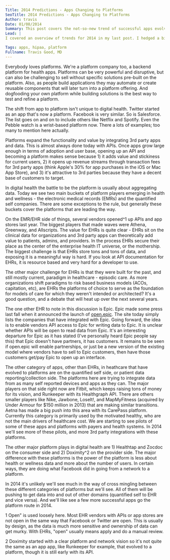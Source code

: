 ```yaml
---
Title: 2014 Predictions - Apps Changing to Platforms
SeoTitle: 2014 Predictions - Apps Changing to Platforms
Author: travis
Date: 01/08/2014
Summary: This post covers the not-so-new trend of successful apps evolving into platforms.
Lead: |
I covered an overview of trends for 2014 in my last post. I hedged a bit because there are some very broad trends on that list. Hopefully this series of posts will add additional detail to what we're betting on for 2014. This post covers the not-so-new trend of successful apps evolving into platforms.

Tags: apps, hipaa, platform
Fullname: Travis Good, MD
---
```

Everybody loves platforms. We're a platform company too, a backend platform for health apps. Platforms can be very powerful and disruptive, but can also be challenging to sell without specific solutions pre-built on the platform. Also, as people build applications they may automate or create reusable components that will later turn into a platform offering. And dogfooding your own platform while building solutions is the best way to test and refine a platform.

The shift from app to platform isn't unique to digital health. Twitter started as an app that's now a platform. Facebook is very similar. So is Salesforce. The list goes on and on to include others like Netflix and Spotify. Even the Pebble watch is a wrist-based platform now. There a lots of examples; too many to mention here actually.

Platforms expand the functionality and value by integrating 3rd party apps and data. This is almost always done today with APIs. Once apps grow large enough in terms of adoption and user base, opening up an API and becoming a platform makes sense because 1) it adds value and stickiness for current users, 2) it opens up revenue streams through transaction fees for 3rd party apps (think Apple's 30% for app purchases in the iOS or Mac App Store), and 3) it's attractive to 3rd parties because they have a decent base of customers to target.

In digital health the battle to be the platform is usually about aggregating data. Today we see two main buckets of platform players emerging in health and wellness - the electronic medical records (EMRs) and the quantified self companies. There are some exceptions to the rule, but generally these buckets cover the platforms that are leading the way.

On the EMR/EHR side of things, several vendors opened^1 up APIs and app stores last year. The biggest players that made waves were Athena, Greenway, and Allscripts. The value for EHRs is quite clear - EHRs sit on the clinical data for organizations and 3rd party apps can theoretically add value to patients, admins, and providers. In the process EHRs secure their place as the center of the enterprise health IT universe, or the mothership. The biggest challenge is that EHRs store tons and tons of data, and exposing it is a meaningful way is hard. If you look at API documentation for EHRs, it is resource based and very hard for a developer to use.

The other major challenge for EHRs is that they were built for the past, and still mostly current, paradigm in healthcare - episodic care. As more organizations shift paradigms to risk based business models (ACOs, capitation, etc), are EHRs the platforms of choice to serve as the foundation for models of care for which they weren't intended or architected? It's a good question, and a debate that will heat up over the next several years.

The one other EHR to note in this discussion is Epic. Epic made some press last fall when it announced the launch of [open.epic](http://open.epic.com/). The site today simply lists the companies that have integrated with Epic. Going forward, the idea is to enable vendors API access to Epic for writing data to Epic. It is unclear whether APIs will be open to read data from Epic. It's an interesting departure for Epic as it has stated (I've personally heard Epic people say this) that Epic doesn't have partners, it has customers. It remains to be seen if open.epic will enable partnerships, or just be a new version of the existing model where vendors have to sell to Epic customers, then have those customers get/pay Epic to open up an interface.

The other category of apps, other than EHRs, in heathcare that have evolved to platforms are on the quantified self side, or patient data reporting/collection side. The platforms here are trying to integrate data from as many self reported devices and apps as they can. The major players on that side right now are Fitbit, which keeps raising tons of money for its vision, and Runkeeper with its Healthgraph API. There are others smaller players like Nike, Jawbone, LoseIt!, and MapMyFitness (acquired by Under Armour for $150 million in 2013) that are making similar transitions. Aetna has made a big push into this area with its CarePass platform. Currently this category is primarily used by the motivated healthy, who are not the main drivers of healthcare cost. We are starting to see pilots of some of these apps and platforms with payers and health systems. In 2014 we'll see more of these pilots, and more 3rd party integrations with these platforms.

The other major platform plays in digital health are 1) Healthtap and Zocdoc on the consumer side and 2) Doximity^2 on the provider side. The major difference with these platforms is the power of the platform is less about health or wellness data and more about the number of users. In certain ways, they are doing what Facebook did in going from a network to a platform.

In 2014 it's unlikely we'll see much in the way of cross mingling between these different categories of platforms but we'll see. All of them will be pushing to get data into and out of other domains (quantified self to EHR and vice versa). And we'll like see a few more successful apps go the platform route in 2014.

1 Open" is used loosely here. Most EHR vendors with APIs or app stores are not open in the same way that Facebook or Twitter are open. This is usually by design, as the data is much more sensitive and ownership of data can get murky. With EHRs, "open" usually means apply and do a manual review.

2 Doximity started with a clear platform and network vision so it's not quite the same as an app app, like Runkeeper for example, that evolved to a platform, though it is still early with its API.

